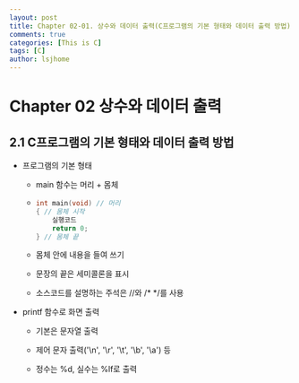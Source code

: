 ```yaml
---
layout: post
title: Chapter 02-01. 상수와 데이터 출력(C프로그램의 기본 형태와 데이터 출력 방법)
comments: true
categories: [This is C]
tags: [C]
author: lsjhome
---
```


# Chapter 02 상수와 데이터 출력

## 2.1 C프로그램의 기본 형태와 데이터 출력 방법

- 프로그램의 기본 형태

  - main 함수는 머리 + 몸체

  - ```c
    int main(void) // 머리
    { // 몸체 시작
    	실행코드
    	return 0;
    } // 몸체 끝
    ```

  - 몸체 안에 내용을 들여 쓰기

  - 문장의 끝은 세미콜론을 표시

  - 소스코드를 설명하는 주석은 //와 /* */를 사용

- printf 함수로 화면 출력

  - 기본은 문자열 출력

  - 제어 문자 출력('\n', '\r', '\t', '\b', '\a') 등

  - 정수는 %d, 실수는 %lf로 출력
